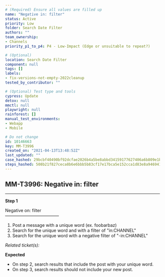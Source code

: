 ```yaml
---
# (Required) Ensure all values are filled up
name: "Negative in: filter"
status: Active
priority: Low
folder: Search Date Filter
authors: ""
team_ownership: 
- Channels
priority_p1_to_p4: P4 - Low-Impact (Edge or unsuitable to repeat?)

# (Optional)
location: Search Date Filter
component: null
tags: []
labels: 
- fix-versions-not-empty-2022cleanup
tested_by_contributor: ""

# (Optional) Test type and tools
cypress: Update
detox: null
mmctl: null
playwright: null
rainforest: []
manual_test_environments:
- Webapp
- Mobile

# Do not change
id: 10146663
key: MM-T3996
created_on: "2021-04-13T13:48:52Z"
last_updated: ""
case_hashed: 29bcbf40490bf92dcfae2026b4a5be8abbd34159177627406a6b809e1bfa0319f9398d414e2c54d93db50499d82d933b
steps_hashed: 508b21f827ceca8b6e6bbb5b83cf17e17bca5e152cca1d83e8a9469414fef227f51db6cc8829a444ef07b86526479c90
---
```


<!-- (Auto-generated) Based on frontmatter's "key" and "name" -->

## MM-T3996: Negative in: filter

---

**Step 1**

Negative on: filter\
–––––––––––––––––––––––––

1. Post a message with a unique word (ex. foobarbaz)
2. Search for the unique word and with a filter of "in:CHANNEL"
3. Search for the unique word with a negative filter of "-in:CHANNEL"

_Related ticket(s):_

**Expected**

- On step 2, search results that include the post with your unique word.
- On step 3, search results should not include your new post.
